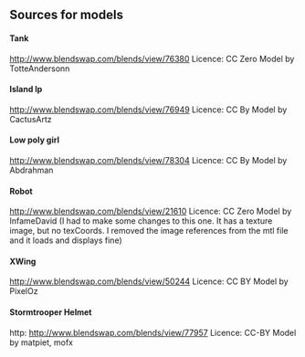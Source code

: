 ## Sources for models

#### Tank

http://www.blendswap.com/blends/view/76380
Licence: CC Zero
Model by TotteAndersonn

#### Island lp

http://www.blendswap.com/blends/view/76949
Licence: CC By
Model by CactusArtz

#### Low poly girl

http://www.blendswap.com/blends/view/78304
Licence: CC By
Model by Abdrahman

#### Robot

http://www.blendswap.com/blends/view/21610
Licence: CC Zero
Model by InfameDavid
(I had to make some changes to this one. It has a texture image, but no texCoords. I removed the image references from the mtl file and it loads and displays fine)

#### XWing

http://www.blendswap.com/blends/view/50244
Licence: CC BY
Model by PixelOz

#### Stormtrooper Helmet

http: http://www.blendswap.com/blends/view/77957
Licence: CC-BY 
Model by matpiet, mofx
